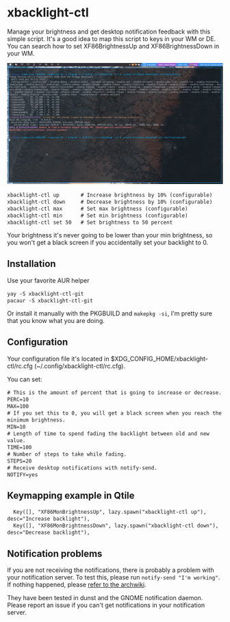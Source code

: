 # xbacklight-ctl

Manage your brightness and get desktop notification feedback with this simple script. It's a good idea to map this script to keys in your WM or DE. You can search how to set XF86BrightnessUp and XF86BrightnessDown in your WM.

<img src="https://github.com/EnmanuelVT/xbacklight-ctl/blob/main/doc/xbacklight-ctl-notifications.gif" width="600">

```
xbacklight-ctl up       # Increase brightness by 10% (configurable)
xbacklight-ctl down     # Decrease brightness by 10% (configurable)
xbacklight-ctl max      # Set max brightness (configurable)
xbacklight-ctl min      # Set min brightness (configurable)
xbacklight-ctl set 50   # Set brightness to 50 percent 
```

Your brightness it's never going to be lower than your min brightness, so you won't get a black screen if you accidentally set your backlight to 0.

## Installation

Use your favorite AUR helper

```
yay -S xbacklight-ctl-git
pacaur -S xbacklight-ctl-git
```

Or install it manually with the PKGBUILD and `makepkg -si`, I'm pretty sure that you know what you are doing.

## Configuration

Your configuration file it's located in $XDG_CONFIG_HOME/xbacklight-ctl/rc.cfg (~/.config/xbacklight-ctl/rc.cfg).

You can set:

```
# This is the amount of percent that is going to increase or decrease.
PERC=10
MAX=100
# If you set this to 0, you will get a black screen when you reach the minimum brightness.
MIN=10
# Length of time to spend fading the backlight between old and new value.
TIME=100
# Number of steps to take while fading.
STEPS=20
# Receive desktop notifications with notify-send.
NOTIFY=yes
```

## Keymapping example in Qtile

```
  Key([], "XF86MonBrightnessUp", lazy.spawn("xbacklight-ctl up"), desc="Increase backlight"),
  Key([], "XF86MonBrightnessDown", lazy.spawn("xbacklight-ctl down"), desc="Decrease backlight"),
```

## Notification problems

If you are not receiving the notifications, there is probably a problem with your notification server. To test this, please run `notify-send "I'm working"`.  If nothing happened, please [refer to the archwiki](https://wiki.archlinux.org/index.php/Desktop_notifications#Notification_servers).

They have been tested in dunst and the GNOME notification daemon. Please report an issue if you can't get notifications in your notification server.
